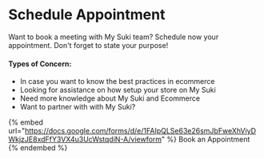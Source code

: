 # Schedule Appointment

Want to book a meeting with My Suki team? Schedule now your appointment. Don't forget to state your purpose!

#### **Types of Concern:**

* In case you want to know the best practices in ecommerce
* Looking for assistance on how setup your store on My Suki
* Need more knowledge about My Suki and Ecommerce
* Want to partner with with My Suki?

{% embed url="https://docs.google.com/forms/d/e/1FAIpQLSe63e26smJbFweXhViyDWkjzJE8xdFfY3VX4u3UcWstqdiN-A/viewform" %}
Book an Appointment
{% endembed %}
